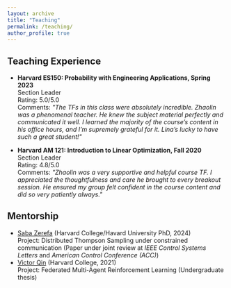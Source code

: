 ```yaml
---
layout: archive
title: "Teaching"
permalink: /teaching/
author_profile: true
---
```



Teaching Experience
---
- <strong > Harvard ES150: Probability with Engineering Applications, Spring 2023 </strong>
<br>Section Leader
<br>Rating: 5.0/5.0
<br> Comments: <em> "The TFs in this class were absolutely incredible. Zhaolin was a phenomenal teacher. He knew the subject material perfectly and communicated it well. I learned the majority of the course’s content in his office hours, and I’m supremely grateful for it. Lina’s lucky to have such a great student!" </em>


- <strong >Harvard AM 121: Introduction to Linear Optimization,  Fall 2020 </strong> <br> Section Leader <br>  Rating: 4.8/5.0
<br> Comments: <em> "Zhaolin was a very supportive and helpful course TF. I appreciated the thoughtfulness and care he brought to every breakout session. He ensured my group felt confident in the course content and did so very patiently always." </em>



Mentorship
---
- [Saba Zerefa](https://sabzer.github.io/) (Harvard College/Havard University PhD, 2024) <br>
Project: Distributed Thompson Sampling under constrained communication
(Paper under joint review at *IEEE Control Systems Letters* and *American Control Conference (ACC)*)
- [Victor Qin](https://victor-qin.com/) (Harvard College, 2021)
<br>Project: Federated Multi-Agent Reinforcement Learning
(Undergraduate thesis)

<!-- Services
---

- Reviewer for Advances in Neural Information Processing Systems (NeurIPS), Artificial Intelligence and Statistics
(AISTATS), IEEE Trans. Automatic Control (TAC), Automatica, IEEE Intelligent Systems, Systems and Control
Letters, Dynamic Games and Applications (DGAA), Learning for Dynamics and Control Conference (L4DC),
etc.
- Guest Speaker and graduate student panelist for Harvard Women in Engineering & CS Event.
- Student co-organizer of Harvard Machine Learning Foundations Seminar Series (2022 Fall - 2023 Fall)
- Student co-organizer of Harvard-EEML student seminar (2021 Fall - 2022 Spring). -->


